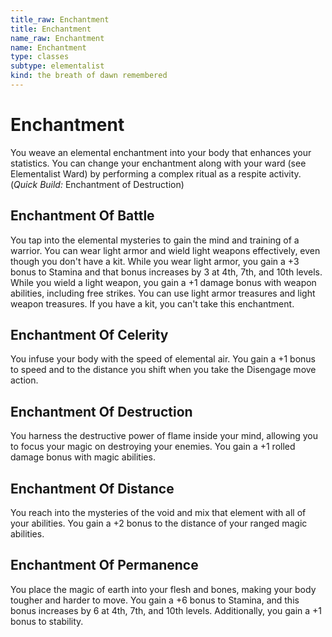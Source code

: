 ```yaml
---
title_raw: Enchantment
title: Enchantment
name_raw: Enchantment
name: Enchantment
type: classes
subtype: elementalist
kind: the breath of dawn remembered
---
```


# Enchantment

You weave an elemental enchantment into your body that enhances your statistics. You can change your enchantment along with your ward (see Elementalist Ward) by performing a complex ritual as a respite activity. (*Quick Build:* Enchantment of Destruction)

## Enchantment Of Battle

You tap into the elemental mysteries to gain the mind and training of a warrior. You can wear light armor and wield light weapons effectively, even though you don't have a kit. While you wear light armor, you gain a +3 bonus to Stamina and that bonus increases by 3 at 4th, 7th, and 10th levels. While you wield a light weapon, you gain a +1 damage bonus with weapon abilities, including free strikes. You can use light armor treasures and light weapon treasures. If you have a kit, you can't take this enchantment.

## Enchantment Of Celerity

You infuse your body with the speed of elemental air. You gain a +1 bonus to speed and to the distance you shift when you take the Disengage move action.

## Enchantment Of Destruction

You harness the destructive power of flame inside your mind, allowing you to focus your magic on destroying your enemies. You gain a +1 rolled damage bonus with magic abilities.

## Enchantment Of Distance

You reach into the mysteries of the void and mix that element with all of your abilities. You gain a +2 bonus to the distance of your ranged magic abilities.

## Enchantment Of Permanence

You place the magic of earth into your flesh and bones, making your body tougher and harder to move. You gain a +6 bonus to Stamina, and this bonus increases by 6 at 4th, 7th, and 10th levels. Additionally, you gain a +1 bonus to stability.
